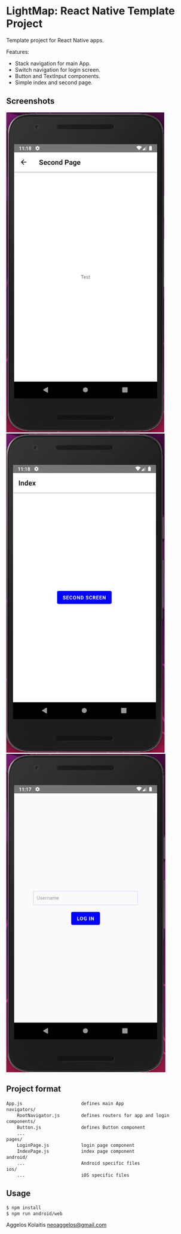 # LightMap: React Native Template Project

Template project for React Native apps.

Features:
* Stack navigation for main App.
* Switch navigation for login screen.
* Button and TextInput components.
* Simple index and second page.

## Screenshots

![](./screenshots/a.png)
![](./screenshots/b.png)
![](./screenshots/c.png)


## Project format

```
App.js                      defines main App
navigators/
    RootNavigator.js        defines routers for app and login
components/
    Button.js               defines Button component
    ...
pages/
    LoginPage.js            login page component
    IndexPage.js            index page component
android/
    ...                     Android specific files
ios/
    ...                     iOS specific files
```

## Usage

```
$ npm install
$ npm run android/web
```

Aggelos Kolaitis <neoaggelos@gmail.com>
